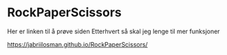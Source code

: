 # RockPaperScissors


Her er linken til å prøve siden
Etterhvert så skal jeg lenge til mer funksjoner

https://jabriilosman.github.io/RockPaperScissors/
